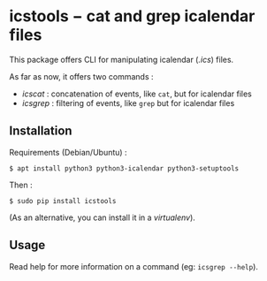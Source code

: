 icstools − cat and grep icalendar files
=======================================

This package offers CLI for manipulating icalendar (*.ics*) files.

As far as now, it offers two commands :

- *icscat* : concatenation of events, like `cat`, but for icalendar files
- *icsgrep* : filtering of events, like `grep` but for icalendar files

Installation
------------

Requirements (Debian/Ubuntu) :

    $ apt install python3 python3-icalendar python3-setuptools

Then :

    $ sudo pip install icstools

(As an alternative, you can install it in a *virtualenv*).

Usage
-----

Read help for more information on a command (eg: `icsgrep --help`).
